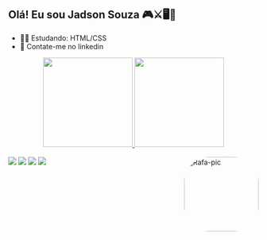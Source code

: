 ## Olá! Eu sou Jadson Souza 🎮⚔🖥📖

- 👩‍💻 Estudando: HTML/CSS
- 📩 Contate-me no linkedin
<div align="center">
  <a href="https://github.com/0XxAresxX0">
  <img height="180em" src="https://github-readme-stats.vercel.app/api?username=0XxAresxX0&show_icons=true&theme=dark&include_all_commits=true&count_private=true"/>
  <img height="180em" src="https://github-readme-stats.vercel.app/api/top-langs/?username=0XxAresxX0&layout=compact&langs_count=7&theme=dark"/>
</div>

<div style="display: inline_block"><br>
 
  <img align="right" alt="Rafa-pic" height="150" style="border-radius:50px;" src="https://cdn20.picsart.com/160556297000202.jpeg?type=webp&to=crop&r=256"> 
  
</div>

<div> 
   <a href="https://www.linkedin.com/in/jadson-souza-da-silva-69b632246/" target="_blank"><img src="https://img.shields.io/badge/-LinkedIn-%230077B5?style=for-the-badge&logo=linkedin&logoColor=white" target="_blank"></a> 
  <a href="https://www.youtube.com/channel/UCTFTYy0Mzl9Jn1tvOnV8jzg" target="_blank"><img src="https://img.shields.io/badge/YouTube-FF0000?style=for-the-badge&logo=youtube&logoColor=white" target="_blank"></a>
  <a href="https://www.instagram.com/jadson_s_s/" target="_blank"><img src="https://img.shields.io/badge/-Instagram-%23E4405F?style=for-the-badge&logo=instagram&logoColor=white" target="_blank"></a>
  <a href = "mailto:jadson838@gmail.com"><img src="https://img.shields.io/badge/-Gmail-%23333?style=for-the-badge&logo=gmail&logoColor=white" target="_blank"></a>
  
 
</div>
